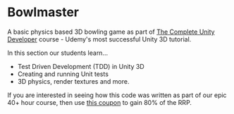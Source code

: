 # Bowlmaster
A basic physics based 3D bowling game as part of [The Complete Unity Developer](https://www.udemy.com/unitycourse/?couponCode=GitHubSpecial) course - Udemy's most successful Unity 3D tutorial.

In this section our students learn...

+ Test Driven Development (TDD) in Unity 3D
+ Creating and running Unit tests
+ 3D physics, render textures and more.

If you are interested in seeing how this code was written as part of our epic 40+ hour course, then use [this coupon](https://www.udemy.com/unitycourse/?couponCode=GitHubSpecial) to gain 80% of the RRP.